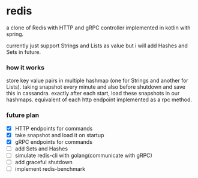 # redis
a clone of Redis with HTTP and gRPC controller implemented in kotlin with spring.

currently just support Strings and Lists as value but i will add Hashes and Sets in future.

### how it works
store key value pairs in multiple hashmap (one for Strings and another for Lists). taking snapshot every minute and also before
shutdown and save this in cassandra. exactly after each start, load these snapshots in our hashmaps.
equivalent of each http endpoint implemented as a rpc method.

### future plan
- [x] HTTP endpoints for commands
- [x] take snapshot and load it on startup
- [x] gRPC endpoints for commands
- [ ] add Sets and Hashes
- [ ] simulate redis-cli with golang(communicate with gRPC)
- [ ] add graceful shutdown
- [ ] implement redis-benchmark
